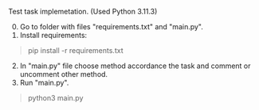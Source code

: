 Test task implemetation. (Used Python 3.11.3)

0. Go to folder with files "requirements.txt" and "main.py".
1. Install requirements: 
> pip install -r requirements.txt
2. In "main.py" file choose method accordance the task and comment or uncomment other method.
3. Run "main.py".
> python3 main.py